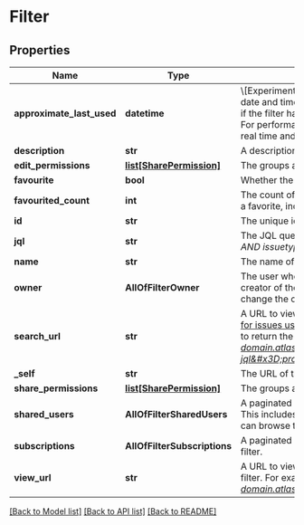 # Filter

## Properties
Name | Type | Description | Notes
------------ | ------------- | ------------- | -------------
**approximate_last_used** | **datetime** | \\[Experimental\\] Approximate last used time. Returns the date and time when the filter was last used. Returns &#x60;null&#x60; if the filter hasn&#x27;t been used after tracking was enabled. For performance reasons, timestamps aren&#x27;t updated in real time and therefore may not be exactly accurate. | [optional] 
**description** | **str** | A description of the filter. | [optional] 
**edit_permissions** | [**list[SharePermission]**](SharePermission.md) | The groups and projects that can edit the filter. | [optional] 
**favourite** | **bool** | Whether the filter is selected as a favorite. | [optional] 
**favourited_count** | **int** | The count of how many users have selected this filter as a favorite, including the filter owner. | [optional] 
**id** | **str** | The unique identifier for the filter. | [optional] 
**jql** | **str** | The JQL query for the filter. For example, *project &#x3D; SSP AND issuetype &#x3D; Bug*. | [optional] 
**name** | **str** | The name of the filter. Must be unique. | 
**owner** | **AllOfFilterOwner** | The user who owns the filter. This is defaulted to the creator of the filter, however Jira administrators can change the owner of a shared filter in the admin settings. | [optional] 
**search_url** | **str** | A URL to view the filter results in Jira, using the [Search for issues using JQL](#api-rest-api-3-filter-search-get) operation with the filter&#x27;s JQL string to return the filter results. For example, *https://your-domain.atlassian.net/rest/api/3/search?jql&#x3D;project+%3D+SSP+AND+issuetype+%3D+Bug*. | [optional] 
**_self** | **str** | The URL of the filter. | [optional] 
**share_permissions** | [**list[SharePermission]**](SharePermission.md) | The groups and projects that the filter is shared with. | [optional] 
**shared_users** | **AllOfFilterSharedUsers** | A paginated list of the users that the filter is shared with. This includes users that are members of the groups or can browse the projects that the filter is shared with. | [optional] 
**subscriptions** | **AllOfFilterSubscriptions** | A paginated list of the users that are subscribed to the filter. | [optional] 
**view_url** | **str** | A URL to view the filter results in Jira, using the ID of the filter. For example, *https://your-domain.atlassian.net/issues/?filter&#x3D;10100*. | [optional] 

[[Back to Model list]](../README.md#documentation-for-models) [[Back to API list]](../README.md#documentation-for-api-endpoints) [[Back to README]](../README.md)

